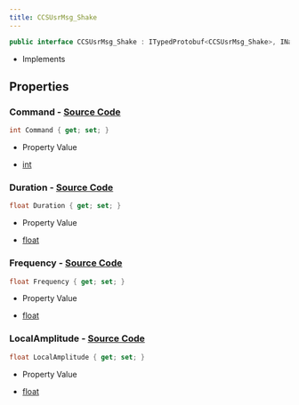 ```yaml
---
title: CCSUsrMsg_Shake
---
```


```csharp
public interface CCSUsrMsg_Shake : ITypedProtobuf<CCSUsrMsg_Shake>, INativeHandle, INetMessage<CCSUsrMsg_Shake>, IDisposable
```

- Implements

## Properties

### **Command** - [Source Code](https://github.com/swiftly-solution/swiftlys2/blob/main/managed/src/SwiftlyS2.Generated/Protobufs/Interfaces/CCSUsrMsg_Shake.cs#L18)

```csharp
int Command { get; set; }
```

- Property Value

- [int](https://learn.microsoft.com/dotnet/api/system.int32)

### **Duration** - [Source Code](https://github.com/swiftly-solution/swiftlys2/blob/main/managed/src/SwiftlyS2.Generated/Protobufs/Interfaces/CCSUsrMsg_Shake.cs#L27)

```csharp
float Duration { get; set; }
```

- Property Value

- [float](https://learn.microsoft.com/dotnet/api/system.single)

### **Frequency** - [Source Code](https://github.com/swiftly-solution/swiftlys2/blob/main/managed/src/SwiftlyS2.Generated/Protobufs/Interfaces/CCSUsrMsg_Shake.cs#L24)

```csharp
float Frequency { get; set; }
```

- Property Value

- [float](https://learn.microsoft.com/dotnet/api/system.single)

### **LocalAmplitude** - [Source Code](https://github.com/swiftly-solution/swiftlys2/blob/main/managed/src/SwiftlyS2.Generated/Protobufs/Interfaces/CCSUsrMsg_Shake.cs#L21)

```csharp
float LocalAmplitude { get; set; }
```

- Property Value

- [float](https://learn.microsoft.com/dotnet/api/system.single)

